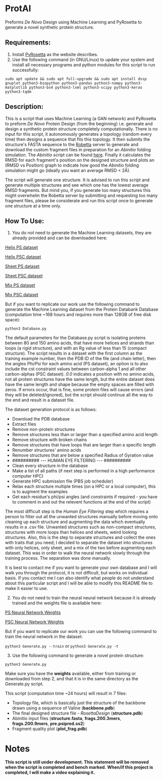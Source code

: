 # ProtAI
Preforms *De Novo* Design using Machine Learning and PyRosetta to generate a novel synthetic protein structure.

## Requirements:
1. Install [PyRosetta](http://www.pyrosetta.org) as the website describes.
2. Use the following command (in GNU/Linux) to update your system and install all necessary programs and python modules for this script to run successfully:

`sudo apt update && sudo apt full-upgrade && sudo apt install dssp gnuplot python3-biopython python3-pandas python3-numpy python3-matplotlib python3-bs4 python3-lxml python3-scipy python3-keras python3-tqdm`

## Description:
This is a script that uses Machine Learning (a GAN network) and PyRosetta to preform *De Novo* Protein Design (from the beginning) i.e. generate and design a synthetic protein structure completely computationally. There is no input for this script, it autonomously generates a topology (random every time) then designs a sequence that fits this topology. It then submits the structure's FASTA sequence to the [Robetta](http://www.robetta.org/) server to generate and download the custom fragment files in preparation for an *Abinitio* folding simulation. The *Abinitio* script can be found [here](https://github.com/sarisabban/RosettaAbinitio). Finally it calculates the RMSD for each fragment's position on the designed structure and plots an (RMSD vs Position) graph to indicate how good the *Abinitio* folding simulation might go (ideally you want an average RMSD < 2Å).

The script will generate one structure. It is advised to run this script and generate multiple structures and see which one has the lowest average RMSD fragments. But mind you, if you generate too many structures this might overwhelm the Robetta server by submitting and requesting too many fragment files, please be considerate and run this script once to generate one structure at a time only.

## How To Use:
1. You do not need to generate the Machine Learning datasets, they are already provided and can be downloaded here:

[Helix PS dataset](https://www.dropbox.com/s/a136j5jejgqj99a/PS_Helix_500.csv?dl=0)

[Helix PSC dataset](https://www.dropbox.com/s/3mg6edh933uhzu8/PSC_Helix_500.csv?dl=0)

[Sheet PS dataset](https://www.dropbox.com/s/mwrbvqg91zzzfqa/PS_Sheet_500.csv?dl=0)

[Sheet PSC dataset](https://www.dropbox.com/s/ws1zelxl2jm1n3j/PSC_Sheet_500.csv?dl=0)

[Mix PS dataset](https://www.dropbox.com/s/w072hvnj63ag0u7/PS_Mix_500.csv?dl=0)

[Mix PSC dataset](https://www.dropbox.com/s/qz35dsgvs91wsjz/PSC_Mix_500.csv?dl=0)

But if you want to replicate our work use the following command to generate the Machine Learning dataset from the Protein Databank Database (computation time ~168 hours and requires more than 128GB of free disk space):

`python3 Database.py`

The default parameters for the Database.py script is isolating proteins between 80 and 150 amino acids, that have more helices and strands than loops (a rigid structure), and with an Rg value of less than 15 (compact structure). The script results in a dataset with the first column as the training example number, then the PDB ID of the file (and chain letter), then the angles *Phi/Psi* for each amino acid (PS dataset), an option is to also include the cst constraint values between carbon-alpha 1 and all other carbon-alphas (PSC dataset). *0.0* indicates a position with no amino acids, not all protein structures have the same length, but the entire dataset does have the same length and shape because the empty spaces are filled with zeros. If errors occur, that is fine, some protein files will cause errors (and they will be deleted/ignored), but the script should continue all the way to the end and result in a dataset file. 

The dataset generation protocol is as follows:
* Download the PDB database
* Extract files
* Remove non-protein structures
* Remove structures less than or larger than a specified amino acid length
* Remove structure with broken chains
* Remove structures that have loops that are larger than a specific length
* Renumber structures' amino acids
* Remove structures that are below a specified Radius of Gyration value
* ########## --- HUMAN EYE FILTERING --- ##########
* Clean every structure in the database
* Make a list of all paths (if next step is performed in a high performance computer HPC)
* Generate HPC submission file (PBS job scheduler)
* Relax each structure multiple times (on a HPC or a local computer), this is to augment the examples
* Get each residue's phi/psi angles (and constraints if required - you have to comment in and out the relevent functions at the end of the script)

The most difficult step is the *Human Eye Filtering* step which requires a person to filter out all the unwanted structures manually before moving onto cleaning up each structure and augmenting the data which eventually results in a .csv file. Unwanted structures such as non-compact structures, structures with more loops than helices and sheets, weird looking structures. Also, this is the step to separate structures and collect the ones with traits that you need; I decided to separate the dataset into structures with only helices, only sheet, and a mix of the two before augmenting each dataset. This was in order to walk the neural network slowly through the training process. The separation was done manually.

It is best to contact me if you want to generate your own database and I will walk you through the protocol, it is not difficult, but works on individual basis. If you contact me I can also identify what people do not understand about this particular script and I will be able to modify this README file to make it easier to use.

2. You do not need to train the neural neural network because it is already trained and the weights file is available here:

[PS Neural Network Weights](https://www.dropbox.com/s/mq0f3fr16zcrutb/weights.zip?dl=0)

[PSC Neural Network Weights]()

But if you want to replicate our work you can use the following command to train the neural network in the dataset:

`python3 Generate.py --train` or `python3 Generate.py -t`

3. Use the following command to generate a novel protein structure:

`python3 Generate.py`

Make sure you have the **weights** available, either from training or downloaded from step 2, and that it is in the same directory as the Generate.py script.

This script (computation time ~24 hours) will result in 7 files:
* Topology file, which is basically just the structure of the backbone drawn using a sequence of Valine (**backbone.pdb**)
* The final designed structure file - *RosettaDesign* (**structure.pdb**)
* Abinitio input files (**structure.fasta**, **frags.200.3mers**, **frags.200.9mers**, **pre.psipred.ss2**)
* Fragment quality plot (**plot_frag.pdb**)





# Notes
**This script is still under development. This statement will be removed when the script is completed and bench marked.**
**When/if this project is completed, I will make a video explaining it.**

